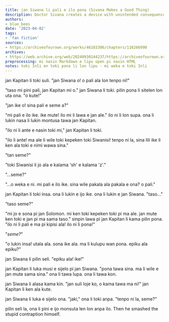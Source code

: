 ```yaml
---
title: jan Siwana li pali e ilo pona (Sivana Makes a Good Thing)
description: Doctor Sivana creates a device with unintended consequences.
authors:
- blue_bees
date: '2023-04-02'
tags:
- 'fan fiction'
sources:
- https://archiveofourown.org/works/46183306/chapters/116266990
archives:
- https://web.archive.org/web/20240930144237/https://archiveofourown.org/works/46183306/chapters/116266990
preprocessing: mi nasin Markdown e lipu open pi nasin HTML
notes: toki Inli en toki pona li lon lipu · mi weka e toki Inli
---
```


jan Kapitan li toki suli. "jan Siwana o! o pali ala lon tenpo ni!"

"taso mi pini pali, jan Kapitan mi o." jan Siwana li toki. pilin pona li sitelen lon uta ona. "o kute!"

"jan ike o! sina pali e seme a?"

"mi pali e ilo ike. ike mute! ilo mi li lawa e jan ale." ilo ni li lon supa. ona li lukin nasa li lukin montusa tawa jan Kapitan.

"ilo ni li ante e nasin toki mi," jan Kapitan li toki.

"ilo li ante! ma ale li wile toki kepeken toki Siwanisi! tenpo ni la, sina lili ike li ken ala toki e nimi wawa sina."

"tan seme?"

"toki Siwanisi li jo ala e kalama 'sh' e kalama 'z'."

"...seme?"

"...o weka e ni. mi pali e ilo ike. sina wile pakala ala pakala e ona? o pali."

jan Kapitan li toki insa. ona li lukin e ijo ike. ona li lukin e jan Siwana. "taso..."

"taso seme?"

"mi jo e sona pi jan Solomon. mi ken toki kepeken toki pi ma ale. jan mute ken toki e jan pi ma sama taso." sinpin lawa pi jan Kapitan li kama pilin pona. "ilo ni li pali e ma pi kipisi ala! ilo ni li pona!"

"*seme?*"

"o lukin insa! utala ala. sona ike ala. ma li kulupu wan pona. epiku ala epiku?"

jan Siwana li pilin seli. "epiku ala! ike!"

jan Kapitan li luka musi e sijelo pi jan Siwana. "pona tawa sina. ma li wile e jan mute sama sina." ona li tawa lupa. ona li tawa kon.

jan Siwana li alasa kama kin. "jan suli loje ko, o kama tawa ma ni!" jan Kapitan li ken ala kute.

jan Siwana li luka e sijelo ona. "jaki," ona li toki anpa. "tenpo ni la, seme?"

pilin seli la, ona li pini e ijo monsuta len lon anpa ilo. Then he smashed the stupid contraption himself.